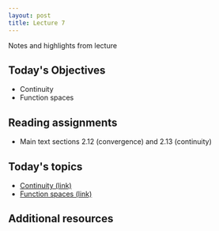 ```yaml
---
layout: post
title: Lecture 7
---
```


Notes and highlights from lecture

## Today's Objectives

* Continuity
* Function spaces

## Reading assignments

* Main text sections 2.12 (convergence) and 2.13 (continuity)

## Today's topics
* <a target="_parent" href="https://wcasper.github.io/math414fall2022/topics/010-continuity.html">Continuity (link)</a>
* <a target="_parent" href="https://wcasper.github.io/math414fall2022/topics/011-function-spaces.html">Function spaces (link)</a>

## Additional resources

